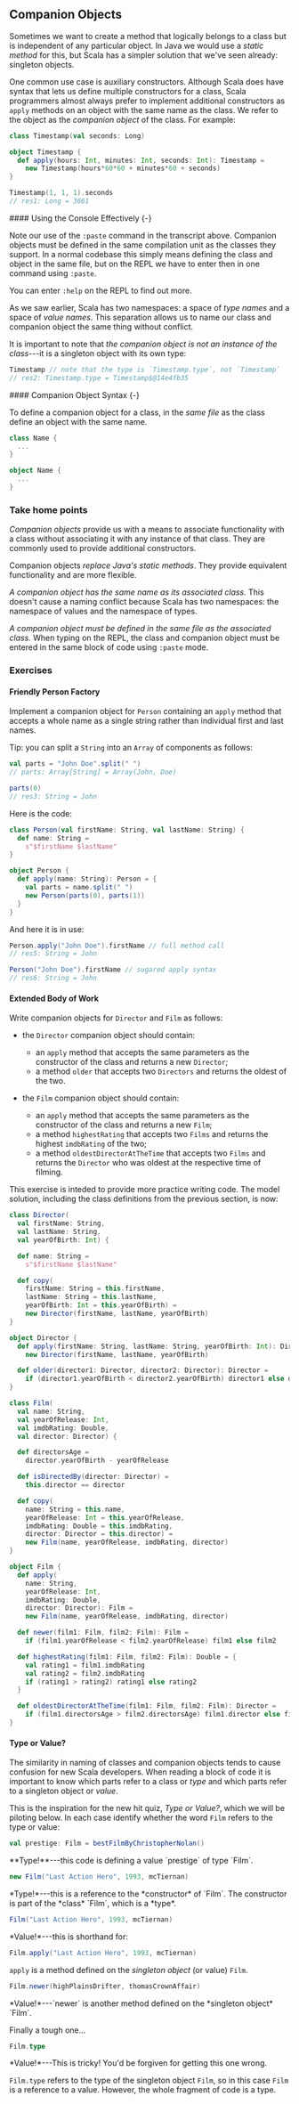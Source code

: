 ## Companion Objects

Sometimes we want to create a method that logically belongs to a class but is independent of any particular object. In Java we would use a *static method* for this, but Scala has a simpler solution that we've seen already: singleton objects.

One common use case is auxiliary constructors. Although Scala does have syntax that lets us define multiple constructors for a class, Scala programmers almost always prefer to implement additional constructors as `apply` methods on an object with the same name as the class. We refer to the object as the *companion object* of the class. For example:

```scala
class Timestamp(val seconds: Long)

object Timestamp {
  def apply(hours: Int, minutes: Int, seconds: Int): Timestamp =
    new Timestamp(hours*60*60 + minutes*60 + seconds)
}
```

```scala
Timestamp(1, 1, 1).seconds
// res1: Long = 3661
```

<div class="callout callout-info">
#### Using the Console Effectively {-}

Note our use of the `:paste` command in the transcript above. Companion objects must be defined in the same compilation unit as the classes they support. In a normal codebase this simply means defining the class and object in the same file, but on the REPL we have to enter then in one command using `:paste`.

You can enter `:help` on the REPL to find out more.
</div>

As we saw earlier, Scala has two namespaces: a space of *type names* and a space of *value names*. This separation allows us to name our class and companion object the same thing without conflict.

It is important to note that *the companion object is not an instance of the class*---it is a singleton object with its own type:

```scala
Timestamp // note that the type is `Timestamp.type`, not `Timestamp`
// res2: Timestamp.type = Timestamp$@14e4fb35
```

<div class="callout callout-info">
#### Companion Object Syntax {-}

To define a companion object for a class, in the *same file* as the class define an object with the same name.

```scala
class Name {
  ...
}

object Name {
  ...
}
```
</div>

### Take home points

*Companion objects* provide us with a means to associate functionality with a class without associating it with any instance of that class. They are commonly used to provide additional constructors.

Companion objects *replace Java's static methods*. They provide equivalent functionality and are more flexible.

*A companion object has the same name as its associated class.* This doesn't cause a naming conflict because Scala has two namespaces: the namespace of values and the namespace of types.

*A companion object must be defined in the same file as the associated class.* When typing on the REPL, the class and companion object must be entered in the same block of code using `:paste` mode.

### Exercises

#### Friendly Person Factory

Implement a companion object for `Person` containing an `apply` method that accepts a whole name as a single string rather than individual first and last names.

Tip: you can split a `String` into an `Array` of components as follows:

```scala
val parts = "John Doe".split(" ")
// parts: Array[String] = Array(John, Doe)

parts(0)
// res3: String = John
```

<div class="solution">
Here is the code:

```scala
class Person(val firstName: String, val lastName: String) {
  def name: String =
    s"$firstName $lastName"
}

object Person {
  def apply(name: String): Person = {
    val parts = name.split(" ")
    new Person(parts(0), parts(1))
  }
}
```

And here it is in use:

```scala
Person.apply("John Doe").firstName // full method call
// res5: String = John

Person("John Doe").firstName // sugared apply syntax
// res6: String = John
```
</div>

#### Extended Body of Work

Write companion objects for `Director` and `Film` as follows:

 - the `Director` companion object should contain:
    - an `apply` method that accepts the same parameters as the constructor of the class
      and returns a new `Director`;
    - a method `older` that accepts two `Directors` and returns the oldest of the two.

 - the `Film` companion object should contain:
    - an `apply` method that accepts the same parameters as the constructor of the class
      and returns a new `Film`;
    - a method `highestRating` that accepts two `Films` and returns the highest
      `imdbRating` of the two;
    - a method `oldestDirectorAtTheTime` that accepts two `Films` and returns the `Director`
      who was oldest at the respective time of filming.

<div class="solution">

This exercise is inteded to provide more practice writing code. The model solution, including the class definitions from the previous section, is now:

```scala
class Director(
  val firstName: String,
  val lastName: String,
  val yearOfBirth: Int) {

  def name: String =
    s"$firstName $lastName"

  def copy(
    firstName: String = this.firstName,
    lastName: String = this.lastName,
    yearOfBirth: Int = this.yearOfBirth) =
    new Director(firstName, lastName, yearOfBirth)
}

object Director {
  def apply(firstName: String, lastName: String, yearOfBirth: Int): Director =
    new Director(firstName, lastName, yearOfBirth)

  def older(director1: Director, director2: Director): Director =
    if (director1.yearOfBirth < director2.yearOfBirth) director1 else director2
}

class Film(
  val name: String,
  val yearOfRelease: Int,
  val imdbRating: Double,
  val director: Director) {

  def directorsAge =
    director.yearOfBirth - yearOfRelease

  def isDirectedBy(director: Director) =
    this.director == director

  def copy(
    name: String = this.name,
    yearOfRelease: Int = this.yearOfRelease,
    imdbRating: Double = this.imdbRating,
    director: Director = this.director) =
    new Film(name, yearOfRelease, imdbRating, director)
}

object Film {
  def apply(
    name: String,
    yearOfRelease: Int,
    imdbRating: Double,
    director: Director): Film =
    new Film(name, yearOfRelease, imdbRating, director)

  def newer(film1: Film, film2: Film): Film =
    if (film1.yearOfRelease < film2.yearOfRelease) film1 else film2

  def highestRating(film1: Film, film2: Film): Double = {
    val rating1 = film1.imdbRating
    val rating2 = film2.imdbRating
    if (rating1 > rating2) rating1 else rating2
  }

  def oldestDirectorAtTheTime(film1: Film, film2: Film): Director =
    if (film1.directorsAge > film2.directorsAge) film1.director else film2.director
}
```

</div>

#### Type or Value?

The similarity in naming of classes and companion objects tends to cause confusion for new Scala developers. When reading a block of code it is important to know which parts refer to a class or *type* and which parts refer to a singleton object or *value*.

This is the inspiration for the new hit quiz, *Type or Value?*, which we will be piloting below. In each case identify whether the word `Film` refers to the type or value:

```scala
val prestige: Film = bestFilmByChristopherNolan()
```

<div class="solution">
**Type!**---this code is defining a value `prestige` of type `Film`.
</div>

```scala
new Film("Last Action Hero", 1993, mcTiernan)
```

<div class="solution">
*Type!*---this is a reference to the *constructor* of `Film`. The constructor is part of the *class* `Film`, which is a *type*.
</div>

```scala
Film("Last Action Hero", 1993, mcTiernan)
```

<div class="solution">
*Value!*---this is shorthand for:

```scala
Film.apply("Last Action Hero", 1993, mcTiernan)
```

`apply` is a method defined on the *singleton object* (or value) `Film`.
</div>

```scala
Film.newer(highPlainsDrifter, thomasCrownAffair)
```

<div class="solution">
*Value!*---`newer` is another method defined on the *singleton object* `Film`.
</div>

Finally a tough one...

```scala
Film.type
```

<div class="solution">
*Value!*---This is tricky! You'd be forgiven for getting this one wrong.

`Film.type` refers to the type of the singleton object `Film`, so in this case `Film` is a reference to a value. However, the whole fragment of code is a type.
</div>
